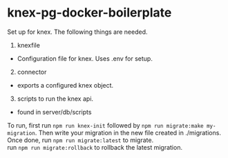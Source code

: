 # knex-pg-docker-boilerplate

Set up for knex. The following things are needed.  
1. knexfile  
  - Configuration file for knex. Uses .env for setup.
2. connector  
  - exports a configured knex object.
3. scripts to run the knex api.
  - found in server/db/scripts

To run, first run `npm run knex-init` followed by `npm run migrate:make my-migration`. 
Then write your migration in the new file created in ./migrations.  
Once done, run `npm run migrate:latest` to migrate.  
run `npm run migrate:rollback` to rollback the latest migration.
